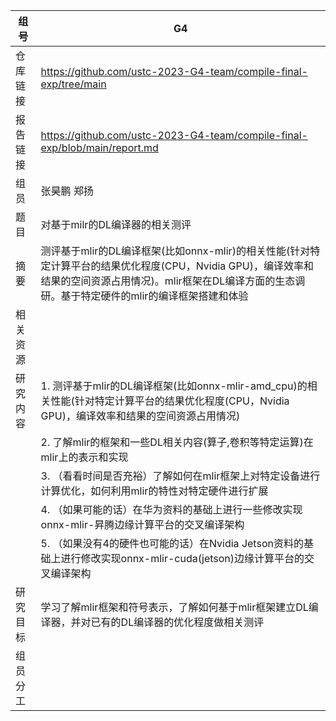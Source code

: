 | 组号 | G4     |
|------|--------|
|仓库链接 | https://github.com/ustc-2023-G4-team/compile-final-exp/tree/main | 
|报告链接 | https://github.com/ustc-2023-G4-team/compile-final-exp/blob/main/report.md |
| 组员 | 张昊鹏 郑扬   | 
| 题目 | 对基于milr的DL编译器的相关测评 |
| 摘要 | 测评基于mlir的DL编译框架(比如onnx-mlir)的相关性能(针对特定计算平台的结果优化程度(CPU，Nvidia GPU)，编译效率和结果的空间资源占用情况)。mlir框架在DL编译方面的生态调研。基于特定硬件的mlir的编译框架搭建和体验 |
| 相关资源 | |
| 研究内容 | 1. 测评基于mlir的DL编译框架(比如onnx-mlir-amd_cpu)的相关性能(针对特定计算平台的结果优化程度(CPU，Nvidia GPU)，编译效率和结果的空间资源占用情况) |
| | 2. 了解mlir的框架和一些DL相关内容(算子,卷积等特定运算)在mlir上的表示和实现 |
| | 3. （看看时间是否充裕）了解如何在mlir框架上对特定设备进行计算优化，如何利用mlir的特性对特定硬件进行扩展 |
| | 4. （如果可能的话）在华为资料的基础上进行一些修改实现onnx-mlir-昇腾边缘计算平台的交叉编译架构 |
| | 5. （如果没有4的硬件也可能的话）在Nvidia Jetson资料的基础上进行修改实现onnx-mlir-cuda(jetson)边缘计算平台的交叉编译架构 |
研究目标 | 学习了解mlir框架和符号表示，了解如何基于mlir框架建立DL编译器，并对已有的DL编译器的优化程度做相关测评 |
组员分工 |

